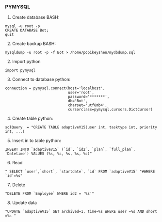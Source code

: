 
### PYMYSQL

1. Create database BASH:
```
mysql -u root -p
CREATE DATABASE Bot;
quit
```
2. Create backup BASH:
```
mysqldump -u root -p -f Bot > /home/popikeyshen/mydbdump.sql
```

2. Import python
```
import pymysql
```

3. Connect to database python:
```
connection = pymysql.connect(host='localhost',
                             user='root',
                             password='*******',
                             db='Bot',
                             charset='utf8mb4',
                             cursorclass=pymysql.cursors.DictCursor)
```

4. Create table python:
```
sqlQuery  = "CREATE TABLE adaptiveV15(user int, tasktype int, priority int, ...)
```
5. Insert in to table python:
```
INSERT INTO `adaptiveV15` (`id`, `id2`, `plan`, `full_plan`, `Datetime`) VALUES (%s, %s, %s, %s, %s)"
```

6. Read
```
" SELECT `user`,`short`, `startdate`, `id` FROM `adaptiveV15` "#WHERE `id`=%s"
```
7. Delete
```
"DELETE FROM `Employee` WHERE id2 = '%s'"
```
8. Update data
```
"UPDATE `adaptiveV15` SET archived=1, time=%s WHERE user =%s AND short =%s "
```



